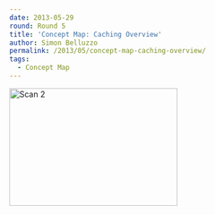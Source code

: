 ```yaml
---
date: 2013-05-29
round: Round 5
title: 'Concept Map: Caching Overview'
author: Simon Belluzzo
permalink: /2013/05/concept-map-caching-overview/
tags:
  - Concept Map
---
```

[<img class="alignnone size-medium wp-image-2932" alt="Scan 2" src="http://teaching.software-carpentry.org/wp-content/uploads/2013/05/Scan-2-300x210.jpeg" width="300" height="210" />][1]

 [1]: http://teaching.software-carpentry.org/wp-content/uploads/2013/05/Scan-2.jpeg
